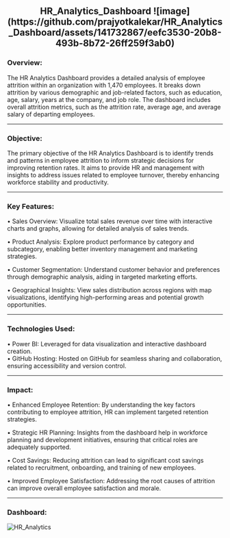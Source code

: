 <h2 align = "Center">HR_Analytics_Dashboard ![image](https://github.com/prajyotkalekar/HR_Analytics_Dashboard/assets/141732867/eefc3530-20b8-493b-8b72-26ff259f3ab0)
</h2>

<h3>Overview:</h3>

The HR Analytics Dashboard provides a detailed analysis of employee attrition within an organization with 1,470 employees. It breaks down attrition by various demographic and job-related factors, such as education, age, salary, years at the company, and job role. The dashboard includes overall attrition metrics, such as the attrition rate, average age, and average salary of departing employees.

<hr>

<h3>Objective:</h3>

The primary objective of the HR Analytics Dashboard is to identify trends and patterns in employee attrition to inform strategic decisions for improving retention rates. It aims to provide HR and management with insights to address issues related to employee turnover, thereby enhancing workforce stability and productivity.

<hr>

<h3>Key Features:</h3>

• Sales Overview: Visualize total sales revenue over time with interactive charts and graphs, allowing for detailed analysis of sales trends.<br>

• Product Analysis: Explore product performance by category and subcategory, enabling better inventory management and marketing strategies.<br>

• Customer Segmentation: Understand customer behavior and preferences through demographic analysis, aiding in targeted marketing efforts.<br>

• Geographical Insights: View sales distribution across regions with map visualizations, identifying high-performing areas and potential growth opportunities.<br>

<hr>

<h3>Technologies Used:</h3>

• Power BI: Leveraged for data visualization and interactive dashboard creation.<br>
• GitHub Hosting: Hosted on GitHub for seamless sharing and collaboration, ensuring accessibility and version control.

<hr>

<h3>Impact:</h3>

• Enhanced Employee Retention: By understanding the key factors contributing to employee attrition, HR can implement targeted retention strategies.

• Strategic HR Planning: Insights from the dashboard help in workforce planning and development initiatives, ensuring that critical roles are adequately supported.

• Cost Savings: Reducing attrition can lead to significant cost savings related to recruitment, onboarding, and training of new employees.

• Improved Employee Satisfaction: Addressing the root causes of attrition can improve overall employee satisfaction and morale.

<hr>

<h3>Dashboard:</h3>

![HR_Analytics](https://github.com/prajyotkalekar/HR_Analytics_Dashboard/assets/141732867/b403d45d-ce06-42d5-8671-1a21a42ae7cb)


